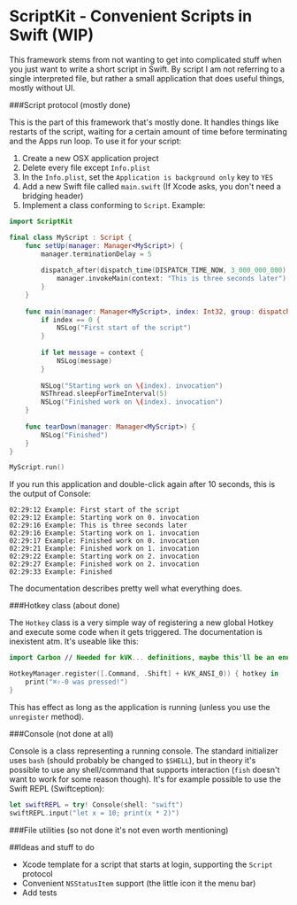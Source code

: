 # ScriptKit - Convenient Scripts in Swift (WIP)

This framework stems from not wanting to get into complicated stuff when you just want to write a short script in Swift. By script I am not referring to a single interpreted file, but rather a small application that does useful things, mostly without UI.

###Script protocol (mostly done)

This is the part of this framework that's mostly done. It handles things like restarts of the script, waiting for a certain amount of time before terminating and the Apps run loop. To use it for your script:

 1. Create a new OSX application project
 2. Delete every file except `Info.plist`
 3. In the `Info.plist`, set the `Application is background only` key to `YES`
 4. Add a new Swift file called `main.swift` (If Xcode asks, you don't need a bridging header)
 5. Implement a class conforming to `Script`. Example: 
 
```swift
import ScriptKit

final class MyScript : Script {
    func setUp(manager: Manager<MyScript>) {
        manager.terminationDelay = 5
        
        dispatch_after(dispatch_time(DISPATCH_TIME_NOW, 3_000_000_000), manager.metaQueue) {
            manager.invokeMain(context: "This is three seconds later")
        }
    }
    
    func main(manager: Manager<MyScript>, index: Int32, group: dispatch_group_t, context: String?) {
        if index == 0 {
            NSLog("First start of the script")
        }
        
        if let message = context {
            NSLog(message)
        }
        
        NSLog("Starting work on \(index). invocation")
        NSThread.sleepForTimeInterval(5)
        NSLog("Finished work on \(index). invocation")
    }
    
    func tearDown(manager: Manager<MyScript>) {
        NSLog("Finished")
    }
}

MyScript.run()
```

If you run this application and double-click again after 10 seconds, this is the output of Console:

``` 
02:29:12 Example: First start of the script
02:29:12 Example: Starting work on 0. invocation
02:29:16 Example: This is three seconds later
02:29:16 Example: Starting work on 1. invocation
02:29:17 Example: Finished work on 0. invocation
02:29:21 Example: Finished work on 1. invocation
02:29:22 Example: Starting work on 2. invocation
02:29:27 Example: Finished work on 2. invocation
02:29:33 Example: Finished
```

The documentation describes pretty well what everything does.

###Hotkey class (about done)

The `Hotkey` class is a very simple way of registering a new global Hotkey and execute some code when it gets triggered. The documentation is inexistent atm. It's useable like this:

```swift
import Carbon // Needed for kVK... definitions, maybe this'll be an enum later

HotkeyManager.register([.Command, .Shift] + kVK_ANSI_0)) { hotkey in
    print("⌘⇧-0 was pressed!")
}
```

This has effect as long as the application is running (unless you use the `unregister` method).

###Console (not done at all)

Console is a class representing a running console. The standard initializer uses `bash` (should probably be changed to `$SHELL`), but in theory it's possible to use any shell/command that supports interaction (`fish` doesn't want to work for some reason though). It's for example possible to use the Swift REPL (Swiftception):

```swift
let swiftREPL = try! Console(shell: "swift")
swiftREPL.input("let x = 10; print(x * 2)")
```

###File utilities (so not done it's not even worth mentioning)

##Ideas and stuff to do

- Xcode template for a script that starts at login, supporting the `Script` protocol
- Convenient `NSStatusItem` support (the little icon it the menu bar)
- Add tests
